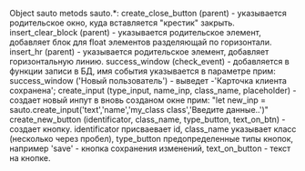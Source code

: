 Object sauto metods sauto.\*:
create_close_button (parent) - указывается родительское окно, куда вставляется "крестик" закрыть.
insert_clear_block (parent) - указывается родительское элемент, добавляет блок для float элементов разделяющай по горизонтали.
insert_hr (parent) - указывается родительское элемент, добавляет горизонтальную линию.
success_window (check_event) - добавляется в функции записи в БД, имя события указывается в параметре прим: success_window ('Новый пользователь') - выведет -'Карточка клиента сохранена';
create_input (type_input, name_inp, class_name, placeholder) - создает новый инпут в вновь созданом окне прим: "let new_inp = sauto.create_input('text','name','my_class class','Введите данные..')"
create_new_button (identificator, class_name, type_button, text_on_btn) - создает кнопку. identificator присваевает id, class_name указывает класс (несколько через пробел), type_button предопределенные типы кнопок, например 'save' - кнопка сохранения изменений, text_on_button - текст на кнопке.